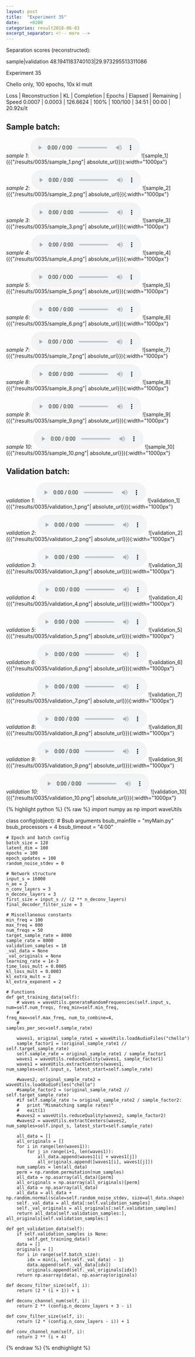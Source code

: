 ```yaml
---
layout: post
title:  "Experiment 35"
date:    +0200
categories: result2018-06-03
excerpt_separator: <!-- more -->
---
```

Separation scores (reconstructed):

sample|validation
48.1941183740103|29.973295513311086<!-- more -->

Experiment 35

Chello only, 100 epochs, 10x kl mult

Loss | Reconstruction | KL | Completion | Epochs | Elapsed | Remaining | Speed
0.0007 | 0.0003 | 126.6624 | 100% | 100/100 | 34:51 | 00:00 | 20.92s/it

## **Sample batch**:
_sample 1_:
<audio src="/ResultsOverview/results/0035/sample_1.wav" controls preload></audio>
![sample_1]({{"/results/0035/sample_1.png"| absolute_url}}){:width="1000px"}

_sample 2_:
<audio src="/ResultsOverview/results/0035/sample_2.wav" controls preload></audio>
![sample_2]({{"/results/0035/sample_2.png"| absolute_url}}){:width="1000px"}

_sample 3_:
<audio src="/ResultsOverview/results/0035/sample_3.wav" controls preload></audio>
![sample_3]({{"/results/0035/sample_3.png"| absolute_url}}){:width="1000px"}

_sample 4_:
<audio src="/ResultsOverview/results/0035/sample_4.wav" controls preload></audio>
![sample_4]({{"/results/0035/sample_4.png"| absolute_url}}){:width="1000px"}

_sample 5_:
<audio src="/ResultsOverview/results/0035/sample_5.wav" controls preload></audio>
![sample_5]({{"/results/0035/sample_5.png"| absolute_url}}){:width="1000px"}

_sample 6_:
<audio src="/ResultsOverview/results/0035/sample_6.wav" controls preload></audio>
![sample_6]({{"/results/0035/sample_6.png"| absolute_url}}){:width="1000px"}

_sample 7_:
<audio src="/ResultsOverview/results/0035/sample_7.wav" controls preload></audio>
![sample_7]({{"/results/0035/sample_7.png"| absolute_url}}){:width="1000px"}

_sample 8_:
<audio src="/ResultsOverview/results/0035/sample_8.wav" controls preload></audio>
![sample_8]({{"/results/0035/sample_8.png"| absolute_url}}){:width="1000px"}

_sample 9_:
<audio src="/ResultsOverview/results/0035/sample_9.wav" controls preload></audio>
![sample_9]({{"/results/0035/sample_9.png"| absolute_url}}){:width="1000px"}

_sample 10_:
<audio src="/ResultsOverview/results/0035/sample_10.wav" controls preload></audio>
![sample_10]({{"/results/0035/sample_10.png"| absolute_url}}){:width="1000px"}

## **Validation batch**:
_validation 1_:
<audio src="/ResultsOverview/results/0035/validation_1.wav" controls preload></audio>
![validation_1]({{"/results/0035/validation_1.png"| absolute_url}}){:width="1000px"}

_validation 2_:
<audio src="/ResultsOverview/results/0035/validation_2.wav" controls preload></audio>
![validation_2]({{"/results/0035/validation_2.png"| absolute_url}}){:width="1000px"}

_validation 3_:
<audio src="/ResultsOverview/results/0035/validation_3.wav" controls preload></audio>
![validation_3]({{"/results/0035/validation_3.png"| absolute_url}}){:width="1000px"}

_validation 4_:
<audio src="/ResultsOverview/results/0035/validation_4.wav" controls preload></audio>
![validation_4]({{"/results/0035/validation_4.png"| absolute_url}}){:width="1000px"}

_validation 5_:
<audio src="/ResultsOverview/results/0035/validation_5.wav" controls preload></audio>
![validation_5]({{"/results/0035/validation_5.png"| absolute_url}}){:width="1000px"}

_validation 6_:
<audio src="/ResultsOverview/results/0035/validation_6.wav" controls preload></audio>
![validation_6]({{"/results/0035/validation_6.png"| absolute_url}}){:width="1000px"}

_validation 7_:
<audio src="/ResultsOverview/results/0035/validation_7.wav" controls preload></audio>
![validation_7]({{"/results/0035/validation_7.png"| absolute_url}}){:width="1000px"}

_validation 8_:
<audio src="/ResultsOverview/results/0035/validation_8.wav" controls preload></audio>
![validation_8]({{"/results/0035/validation_8.png"| absolute_url}}){:width="1000px"}

_validation 9_:
<audio src="/ResultsOverview/results/0035/validation_9.wav" controls preload></audio>
![validation_9]({{"/results/0035/validation_9.png"| absolute_url}}){:width="1000px"}

_validation 10_:
<audio src="/ResultsOverview/results/0035/validation_10.wav" controls preload></audio>
![validation_10]({{"/results/0035/validation_10.png"| absolute_url}}){:width="1000px"}


{% highlight python %}
{% raw %}
import numpy as np
import waveUtils


class config(object):
	# Bsub arguments
	bsub_mainfile = "myMain.py"
	bsub_processors = 4
	bsub_timeout = "4:00"

	# Epoch and batch config
	batch_size = 128
	latent_dim = 100
	epochs = 100
	epoch_updates = 100
	random_noise_stdev = 0

	# Network structure
	input_s = 16000
	n_ae = 2
	n_conv_layers = 3
	n_deconv_layers = 3
	first_size = input_s // (2 ** n_deconv_layers)
	final_decoder_filter_size = 3

	# Miscellaneous constants
	min_freq = 100
	max_freq = 800
	num_freqs = 50
	target_sample_rate = 8000
	sample_rate = 8000
	validation_samples = 10
	_val_data = None
	_val_originals = None
	learning_rate = 1e-3
	time_loss_mult = 0.0005
	kl_loss_mult = 0.0003
	kl_extra_mult = 2
	kl_extra_exponent = 2

	# Functions
	def get_training_data(self):
		# waves = waveUtils.generateRandomFrequencies(self.input_s, num=self.num_freqs, freq_min=self.min_freq,
		#                                            freq_max=self.max_freq, num_to_combine=4,
		#                                            samples_per_sec=self.sample_rate)

		waves1, original_sample_rate1 = waveUtils.loadAudioFiles("chello")
		sample_factor1 = (original_sample_rate1 // self.target_sample_rate)
		self.sample_rate = original_sample_rate1 / sample_factor1
		waves1 = waveUtils.reduceQuality(waves1, sample_factor1)
		waves1 = waveUtils.extractCenters(waves1, num_samples=self.input_s, latest_start=self.sample_rate)

		#waves2, original_sample_rate2 = waveUtils.loadAudioFiles("chello")
		#sample_factor2 = (original_sample_rate2 // self.target_sample_rate)
		#if self.sample_rate != original_sample_rate2 / sample_factor2:
		#	print "Mismatching sample rates!"
		#	exit(1)
		#waves2 = waveUtils.reduceQuality(waves2, sample_factor2)
		#waves2 = waveUtils.extractCenters(waves2, num_samples=self.input_s, latest_start=self.sample_rate)

		all_data = []
		all_originals = []
		for i in range(len(waves1)):
			for j in range(i+1, len(waves1)):
				all_data.append(waves1[i] + waves1[j])
				all_originals.append([waves1[i], waves1[j]])
		num_samples = len(all_data)
		perm = np.random.permutation(num_samples)
		all_data = np.asarray(all_data)[perm]
		all_originals = np.asarray(all_originals)[perm]
		all_data = np.asarray(all_data)
		all_data = all_data + np.random.normal(scale=self.random_noise_stdev, size=all_data.shape)
		self._val_data = all_data[:self.validation_samples]
		self._val_originals = all_originals[:self.validation_samples]
		return all_data[self.validation_samples:], all_originals[self.validation_samples:]

	def get_validation_data(self):
		if self.validation_samples is None:
			self.get_training_data()
		data = []
		originals = []
		for i in range(self.batch_size):
			idx = min(i, len(self._val_data) - 1)
			data.append(self._val_data[idx])
			originals.append(self._val_originals[idx])
		return np.asarray(data), np.asarray(originals)

	def deconv_filter_size(self, i):
		return (2 * (i + 1)) + 1

	def deconv_channel_num(self, i):
		return 2 ** (config.n_deconv_layers + 3 - i)

	def conv_filter_size(self, i):
		return (2 * (config.n_conv_layers - i)) + 1

	def conv_channel_num(self, i):
		return 2 ** (i + 4)

{% endraw %}
{% endhighlight %}
